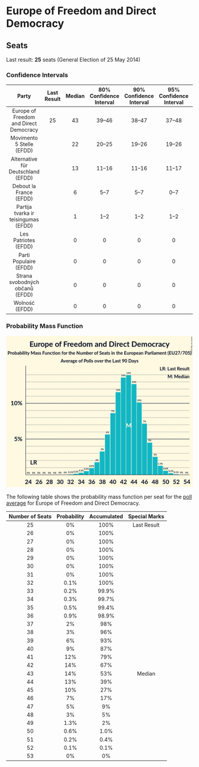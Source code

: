 # Europe of Freedom and Direct Democracy

## Seats

Last result: **25** seats (General Election of 25 May 2014)

### Confidence Intervals

| Party | Last Result | Median | 80% Confidence Interval | 90% Confidence Interval | 95% Confidence Interval | 99% Confidence Interval |
|:-----:|:-----------:|:------:|:-----------------------:|:-----------------------:|:-----------------------:|:-----------------------:|
| Europe of Freedom and Direct Democracy | 25 | 43 | 39–46 | 38–47 | 37–48 | 34–50 |
| Movimento 5 Stelle (EFDD) | | 22 | 20–25 | 19–26 | 19–26 | 18–28 |
| Alternative für Deutschland (EFDD) | | 13 | 11–16 | 11–16 | 11–17 | 10–19 |
| Debout la France (EFDD) | | 6 | 5–7 | 5–7 | 0–7 | 0–8 |
| Partija tvarka ir teisingumas (EFDD) | | 1 | 1–2 | 1–2 | 1–2 | 1–2 |
| Les Patriotes (EFDD) | | 0 | 0 | 0 | 0 | 0 |
| Parti Populaire (EFDD) | | 0 | 0 | 0 | 0 | 0 |
| Strana svobodných občanů (EFDD) | | 0 | 0 | 0 | 0 | 0 |
| Wolność (EFDD) | | 0 | 0 | 0 | 0 | 0 |

### Probability Mass Function

![Graph with seats probability mass function not yet produced](average-seats-pmf-europeoffreedomanddirectdemocracy.png "Seats Probability Mass Function")

The following table shows the probability mass function per seat for the [poll average](average.html) for Europe of Freedom and Direct Democracy.

| Number of Seats | Probability | Accumulated | Special Marks |
|:---------------:|:-----------:|:-----------:|:-------------:|
| 25 | 0% | 100% | Last Result |
| 26 | 0% | 100% |  |
| 27 | 0% | 100% |  |
| 28 | 0% | 100% |  |
| 29 | 0% | 100% |  |
| 30 | 0% | 100% |  |
| 31 | 0% | 100% |  |
| 32 | 0.1% | 100% |  |
| 33 | 0.2% | 99.9% |  |
| 34 | 0.3% | 99.7% |  |
| 35 | 0.5% | 99.4% |  |
| 36 | 0.9% | 98.9% |  |
| 37 | 2% | 98% |  |
| 38 | 3% | 96% |  |
| 39 | 6% | 93% |  |
| 40 | 9% | 87% |  |
| 41 | 12% | 79% |  |
| 42 | 14% | 67% |  |
| 43 | 14% | 53% | Median |
| 44 | 13% | 39% |  |
| 45 | 10% | 27% |  |
| 46 | 7% | 17% |  |
| 47 | 5% | 9% |  |
| 48 | 3% | 5% |  |
| 49 | 1.3% | 2% |  |
| 50 | 0.6% | 1.0% |  |
| 51 | 0.2% | 0.4% |  |
| 52 | 0.1% | 0.1% |  |
| 53 | 0% | 0% |  |


